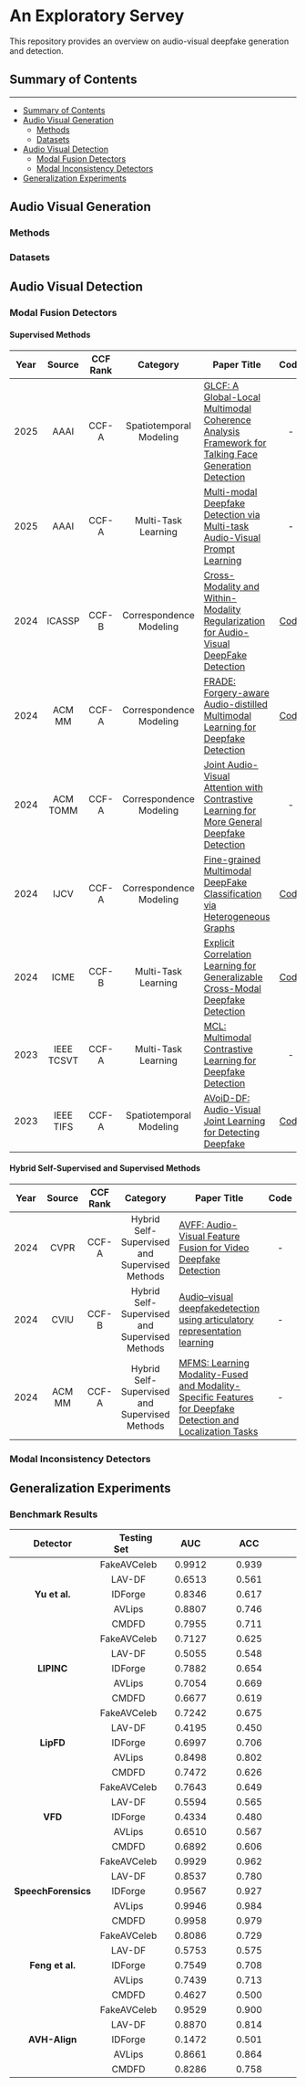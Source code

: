 # An Exploratory Servey
This repository provides an overview on audio-visual deepfake generation and detection.

## Summary of Contents
---
- [Summary of Contents](#Summary-of-Contents)
- [Audio Visual Generation](#Audio-Visual-Generation)
  - [Methods](#Methods)
  - [Datasets](#Datasets)
- [Audio Visual Detection](#Audio-Visual-Detection)
  - [Modal Fusion Detectors](#Modal-Fusion-Detectors)
  - [Modal Inconsistency Detectors](#Modal-Inconsistency-Detectors)
- [Generalization Experiments](#Generalization-Experiments)

## Audio Visual Generation

### Methods

### Datasets



## Audio Visual Detection

### Modal Fusion Detectors

#### Supervised Methods
|Year|Source|CCF Rank|Category|Paper Title|Code|
|:-:|:-:|:-:|:-:|-|:-:|
|2025|AAAI|CCF-A|Spatiotemporal Modeling|[GLCF: A Global-Local Multimodal Coherence Analysis Framework for Talking Face Generation Detection](https://arxiv.org/abs/2412.13656)|-|
|2025|AAAI|CCF-A|Multi-Task Learning|[Multi-modal Deepfake Detection via Multi-task Audio-Visual Prompt Learning](https://ojs.aaai.org/index.php/AAAI/article/view/32042)|-|
|2024|ICASSP|CCF-B|Correspondence Modeling|[Cross-Modality and Within-Modality Regularization for Audio-Visual DeepFake Detection](https://arxiv.org/abs/2401.05746)|[Code](https://github.com/Vincent-ZHQ/MRDF)|
|2024|ACM MM|CCF-A|Correspondence Modeling|[FRADE: Forgery-aware Audio-distilled Multimodal Learning for Deepfake Detection](https://dl.acm.org/doi/10.1145/3664647.3681672)|[Code](https://github.com/niefengxxx/FRADE)|
|2024|ACM TOMM|CCF-A|Correspondence Modeling|[Joint Audio-Visual Attention with Contrastive Learning for More General Deepfake Detection](https://dl.acm.org/doi/10.1145/3625100)|-|
|2024|IJCV|CCF-A|Correspondence Modeling|[Fine-grained Multimodal DeepFake Classification via Heterogeneous Graphs](https://link.springer.com/article/10.1007/s11263-024-02128-1)|[Code](https://github.com/yinql1995/Fine-grained-Multimodal-DeepFake-Classification/)
|2024|ICME|CCF-B|Multi-Task Learning|[Explicit Correlation Learning for Generalizable Cross-Modal Deepfake Detection](https://ieeexplore.ieee.org/document/10687814)|[Code](https://github.com/ljj898/CMDFD-Dataset-and-Deepfake-Detection)|
|2023|IEEE TCSVT|CCF-A|Multi-Task Learning|[MCL: Multimodal Contrastive Learning for Deepfake Detection](https://ieeexplore.ieee.org/document/10243082)|-|
|2023|IEEE TIFS|CCF-A|Spatiotemporal Modeling|[AVoiD-DF: Audio-Visual Joint Learning for Detecting Deepfake](https://ieeexplore.ieee.org/document/10081373)|[Code](https://github.com/SYSU-DISG/AVoiD-DF)|

#### Hybrid Self-Supervised and Supervised Methods
|Year|Source|CCF Rank|Category|Paper Title|Code|
|:-:|:-:|:-:|:-:|-|:-:|
|2024|CVPR|CCF-A|Hybrid Self-Supervised and Supervised Methods|[AVFF: Audio-Visual Feature Fusion for Video Deepfake Detection](https://arxiv.org/abs/2406.02951)|-|
|2024|CVIU|CCF-B|Hybrid Self-Supervised and Supervised Methods|[Audio–visual deepfakedetection using articulatory representation learning](https://www.sciencedirect.com/science/article/pii/S1077314224002145)|-|
|2024|ACM MM|CCF-A|Hybrid Self-Supervised and Supervised Methods|[MFMS: Learning Modality-Fused and Modality-Specific Features for Deepfake Detection and Localization Tasks](https://dl.acm.org/doi/abs/10.1145/3664647.3688984)|-|

### Modal Inconsistency Detectors


## Generalization Experiments

### Benchmark Results

|&nbsp;&nbsp;&nbsp;&nbsp;&nbsp;&nbsp;Detector&nbsp;&nbsp;&nbsp;&nbsp;&nbsp;&nbsp;|&nbsp;&nbsp;&nbsp;&nbsp;&nbsp;&nbsp;Testing Set&nbsp;&nbsp;&nbsp;&nbsp;&nbsp;&nbsp;|&nbsp;&nbsp;&nbsp;&nbsp;&nbsp;&nbsp;AUC&nbsp;&nbsp;&nbsp;&nbsp;&nbsp;&nbsp;|&nbsp;&nbsp;&nbsp;&nbsp;&nbsp;&nbsp;ACC&nbsp;&nbsp;&nbsp;&nbsp;&nbsp;&nbsp;|&nbsp;&nbsp;&nbsp;&nbsp;&nbsp;&nbsp;Precision&nbsp;&nbsp;&nbsp;&nbsp;&nbsp;&nbsp;|&nbsp;&nbsp;&nbsp;&nbsp;&nbsp;&nbsp;Recall&nbsp;&nbsp;&nbsp;&nbsp;&nbsp;&nbsp;|
|:-:|:-:|:-:|:-:|:-:|:-:|
|                     | FakeAVCeleb | 0.9912 | 0.939 | 0.8998 | 0.988 |
|                     | LAV-DF      | 0.6513 | 0.561 | 0.5340 | 0.958 |
| **Yu et al.**       | IDForge     | 0.8346 | 0.617 | 0.5711 | 0.940 |
|                     | AVLips      | 0.8807 | 0.746 | 0.6864 | 0.906 |
|                     | CMDFD       | 0.7955 | 0.711 | 0.6924 | 0.757 |
|                     | FakeAVCeleb | 0.7127 | 0.625 | 0.6371 | 0.492 |
|                     | LAV-DF      | 0.5055 | 0.548 | 0.4494 | 0.211 |
| **LIPINC**          | IDForge     | 0.7882 | 0.654 | 0.8791 | 0.216 |
|                     | AVLips      | 0.7054 | 0.669 | 0.6045 | 0.353 |
|                     | CMDFD       | 0.6677 | 0.619 | 0.6503 | 0.416 |
|                     | FakeAVCeleb | 0.7242 | 0.675 | 0.8159 | 0.415 |
|                     | LAV-DF      | 0.4195 | 0.450 | 0.5112 | 0.500 |
| **LipFD**           | IDForge     | 0.6997 | 0.706 | 0.6129 | 0.055 |
|                     | AVLips      | 0.8498 | 0.802 | 0.9620 | 0.631 |
|                     | CMDFD       | 0.7472 | 0.626 | 0.6949 | 0.323 |
|                     | FakeAVCeleb | 0.7643 | 0.649 | 0.8266 | 0.454 |
|                     | LAV-DF      | 0.5594 | 0.565 | 0.5144 | 0.135 |
| **VFD**             | IDForge     | 0.4334 | 0.480 | 0.6895 | 0.504 |
|                     | AVLips      | 0.6510 | 0.567 | 0.6433 | 0.287 |
|                     | CMDFD       | 0.6892 | 0.606 | 0.7947 | 0.370 |
|                     | FakeAVCeleb | 0.9929 | 0.962 | 0.9408 | 0.986 |
|                     | LAV-DF      | 0.8537 | 0.780 | 0.7778 | 0.784 |
| **SpeechForensics** | IDForge     | 0.9567 | 0.927 | 0.9514 | 0.900 |
|                     | AVLips      | 0.9946 | 0.984 | 0.9899 | 0.978 |
|                     | CMDFD       | 0.9958 | 0.979 | 0.9878 | 0.970 |
|                     | FakeAVCeleb | 0.8086 | 0.729 | 0.6803 | 0.864 |
|                     | LAV-DF      | 0.5753 | 0.575 | 0.5632 | 0.668 |
| **Feng et al.**     | IDForge     | 0.7549 | 0.708 | 0.7023 | 0.722 |
|                     | AVLips      | 0.7439 | 0.713 | 0.7530 | 0.634 |
|                     | CMDFD       | 0.4627 | 0.500 | 0.5000 | 1.000 |
|                     | FakeAVCeleb | 0.9529 | 0.900 | 0.8556 | 0.962 |
|                     | LAV-DF      | 0.8870 | 0.814 | 0.7549 | 0.930 |
| **AVH-Align**       | IDForge     | 0.1472 | 0.501 | 0.5005 | 1.000 |
|                     | AVLips      | 0.8661 | 0.864 | 0.8085 | 0.954 |
|                     | CMDFD       | 0.8286 | 0.758 | 0.7287 | 0.822 |
